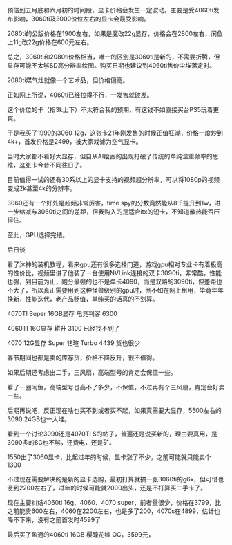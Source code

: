 预估到五月底和六月初的时间段，显卡价格会发生一定波动。主要是受4060ti发布影响，3060ti及3000价位左右的显卡会最受影响。

2080ti的公版价格在1900左右，如果是魔改22g显存，价格会在2800左右，闲鱼上11g改22g价格在600元左右。

总之，3060ti和2080ti价格相当，唯一的区别是3060ti是新的，不需要折腾，但显存可能不太够SD高分辨率绘图。购买日期也建议到4060ti售价尘埃落定时。

2080ti煤气灶就像一个艺术品，但价格偏高。



正如网上所说，4060ti已经拉得不行，一发售就破发。

这个价位的卡（指3k上下）不太符合我的预期，有这钱不如直接买台PS5玩着更爽。

于是我买了1999的3060 12g，这张卡21年刚发售的时候正值狂潮，价格一度炒到4k+，首发价格是2499，被大家戏谑为空气显卡。

当时大家都不看好大显存，但自从AI绘画的出现打破了传统的单纯注重频率的思维，这张卡今昔不同往日了。

目前值得一试的还有30系以上的显卡支持的视频超分辨率，可以将1080p的视频变成2k甚至4k的分辨率。

3060还有一个好处是超频非常厉害，time spy的分数竟然能从8千提升到1w，进一步缩减与3060ti之间的差距，但我购入的是适合itx的短卡，不知道散热能否压得住。

至此，GPU选择完结。



后日谈

看了沐神的装机教程，看来gpu还有很多选择门道，游戏gpu相对专业卡有着极高的性价比，视频里讲了他装了一台使用NVLink连接的双卡3090ti，非常酷，性能也强，到目前为止，跑分最强的也不是单卡4090，而是双路的3090ti，但差距也不大了，所以真正需要用到这种怪兽级别的gpu时，倒不如在网上租用，毕竟年年换新，性能迭代，老产品贬值，单纯买的话真的不划算。



4070TI Super 16GB显存 电竞判客 6300

4060TI 16G显存 耕升 3100 已经找不到了

4070 12G显存 Super 铭瑄 Turbo 4439 货也很少

春节期间也都是卖的库存货，价格不降反升，很不值得。

如果后期还考虑出二手，三风扇，高端型号的肯定会保值一些。

看了一圈闲鱼，高端型号也高不了多少，不保值，不过再有个三风扇，肯定会好卖一些。

后期再说吧，反正现在啥也买不到或者买不起，如果真需要大显存，5500左右的3090 24GB也一大堆。

看到一个讨论3090还是4070TI S的帖子，普遍还是说买新的，理由要真用，是3090多的8G也不够，还费电，还是矿。



1550出了3060显卡，比起过年的时候，显卡涨了不少，之前可能就只能卖个1300

不过现在需要解决的是新的显卡选购，最初打算就搞一张3060ti的g6x，但可惜也涨到2200左右了，过年的时候可能就2000出头，还是不打算买二手卡了。

现在主要纠结4060ti 16g、4060、4070 super，前者量很少，价格在3799，比之前能贵600左右，4060在2200左右，也是多了200，4070s在4899，估计也降不下来，没有之前首发时4599了

最后买了盈通的4060ti 16GB 樱瞳花嫁 OC，3599元，